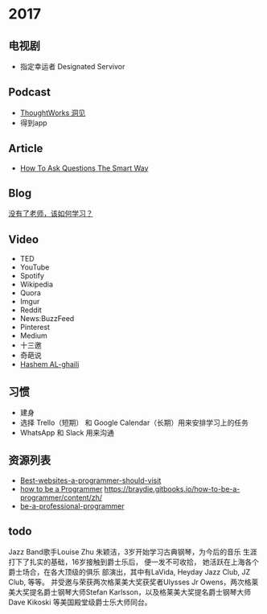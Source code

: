 # 2017

## 电视剧

- 指定幸运者 Designated Servivor

## Podcast

- [ThoughtWorks 洞见](http://www.ximalaya.com/zhubo/81966002/)
- 得到app

## Article

- [How To Ask Questions The Smart Way](http://www.catb.org/esr/faqs/smart-questions.html)

## Blog

[没有了老师，该如何学习？](http://www.cnblogs.com/qianqian-li/p/6028745.html)

## Video

- TED
- YouTube
- Spotify
- Wikipedia
- Quora
- Imgur
- Reddit
- News:BuzzFeed
- Pinterest
- Medium
- 十三邀
- 奇葩说
- [Hashem AL-ghaili](https://youtube.com/user/hashemalghaili)

## 习惯

- 建身
- 选择 Trello（短期） 和 Google Calendar（长期）用来安排学习上的任务
- WhatsApp 和 Slack 用来沟通

## 资源列表

- [Best-websites-a-programmer-should-visit](https://github.com/sdmg15/Best-websites-a-programmer-should-visit)
- [how to be a Programmer](https://github.com/braydie/HowToBeAProgrammer) <https://braydie.gitbooks.io/how-to-be-a-programmer/content/zh/>
- [be-a-professional-programmer](https://github.com/stanzhai/be-a-professional-programmer)

## todo

Jazz Band歌手Louise Zhu 朱颖洁，3岁开始学习古典钢琴，为今后的音乐 生涯打下了扎实的基础，16岁接触到爵士乐后， 便一发不可收拾， 她活跃在上海各个爵士场合，在各大顶级的俱乐 部演出，其中有LaVida, Heyday Jazz Club, JZ Club, 等等。 并受邀与荣获两次格莱美大奖获奖者Ulysses Jr Owens，两次格莱美大奖提名爵士钢琴大师Stefan Karlsson，以及格莱美大奖提名爵士钢琴大师 Dave Kikoski 等美国殿堂级爵士乐大师同台。
